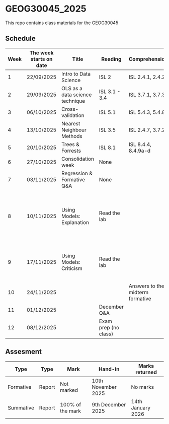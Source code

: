# GEOG30045_2025
This repo contains class materials for the GEOG30045

## Schedule

| Week | The week starts on date | Title                           | Reading              | Comprehension                    | Lab                                                                             |
|------|-------------------------|---------------------------------|----------------------|----------------------------------|---------------------------------------------------------------------------------|
| 1    | 22/09/2025              | Intro to Data Science           | ISL 2                | ISL 2.4.1, 2.4.2                 | R4DS(2e) 10,11                                                                  |
| 2    | 29/09/2025              | OLS as a data science technique | ISL 3.1 - 3.4        | ISL 3.7.1, 3.7.3                 | ISL 3.6                                                                         |
| 3    | 06/10/2025              | Cross-validation                | ISL 5.1              | ISL 5.4.3, 5.4.8                 | ISL 5.3.1-2                                                                     |
| 4    | 13/10/2025              | Nearest Neighbour Methods       | ISL 3.5              | ISL 2.4.7, 3.7.2                 | Octoberfest lab                                                                 |
| 5    | 20/10/2025              | Trees & Forrests                | ISL 8.1              | ISL 8.4.4, 8.4.9a-d              | ISL 8.3.1-3                                                                     |
| 6    | 27/10/2025              | Consolidation week              | None                 |                                  |                                                                                 |
| 7    | 03/11/2025              | Regression & Formative Q&A      | None                 |                                  | Regression 3 ways                                                               |
| 8    | 10/11/2025              | Using Models: Explanation       | Read the lab         |                                  | Model Criticism - Alternative Formats (Partial Dependence & Feature Importance) |
| 9    | 17/11/2025              | Using Models: Criticism         | Read the lab         |                                  | Model Criticism - Alternative Formats (Bias and Outliers)                       |
| 10   | 24/11/2025              |                                 |                      | Answers to the midterm formative |                                                                                 |
| 11   | 01/12/2025              |                                 | December Q&A         |                                  |                                                                                 |
| 12   | 08/12/2025              |                                 | Exam prep (no class) |                                  |                                                                                 |

## Assesment

| Type      | Type   | Mark             | Hand-in            | Marks returned    |
|-----------|--------|------------------|--------------------|-------------------|
| Formative | Report | Not marked       | 10th November 2025 | No marks          |
| Summative | Report | 100% of the mark | 9th December 2025  | 14th January 2026 |